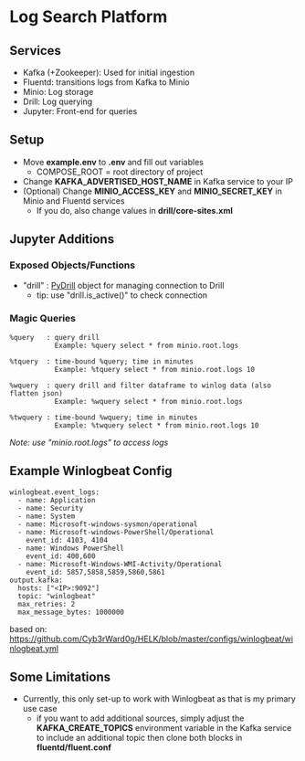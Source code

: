 # Log Search Platform

## Services

- Kafka (+Zookeeper): Used for initial ingestion
- Fluentd: transitions logs from Kafka to Minio
- Minio: Log storage
- Drill: Log querying
- Jupyter: Front-end for queries

## Setup

- Move **example.env** to **.env** and fill out variables
  - COMPOSE_ROOT = root directory of project
- Change **KAFKA_ADVERTISED_HOST_NAME** in Kafka service to your IP
- (Optional) Change **MINIO_ACCESS_KEY** and **MINIO_SECRET_KEY** in Minio and Fluentd services
  - If you do, also change values in **drill/core-sites.xml**

## Jupyter Additions

### Exposed Objects/Functions

- "drill" : [PyDrill](https://github.com/PythonicNinja/pydrill) object for managing connection to Drill
  - tip: use "drill.is_active()" to check connection

### Magic Queries

```
%query   : query drill
           Example: %query select * from minio.root.logs

%tquery  : time-bound %query; time in minutes
           Example: %tquery select * from minio.root.logs 10
         
%wquery  : query drill and filter dataframe to winlog data (also flatten json)
           Example: %wquery select * from minio.root.logs
         
%twquery : time-bound %wquery; time in minutes
           Example: %twquery select * from minio.root.logs 10
```

*Note: use "minio.root.logs" to access logs*

## Example Winlogbeat Config

```
winlogbeat.event_logs:
  - name: Application
  - name: Security
  - name: System
  - name: Microsoft-windows-sysmon/operational
  - name: Microsoft-windows-PowerShell/Operational
    event_id: 4103, 4104
  - name: Windows PowerShell
    event_id: 400,600
  - name: Microsoft-Windows-WMI-Activity/Operational
    event_id: 5857,5858,5859,5860,5861
output.kafka:
  hosts: ["<IP>:9092"]
  topic: "winlogbeat"
  max_retries: 2
  max_message_bytes: 1000000
```

based on: https://github.com/Cyb3rWard0g/HELK/blob/master/configs/winlogbeat/winlogbeat.yml

## Some Limitations

- Currently, this only set-up to work with Winlogbeat as that is my primary use case
  - if you want to add additional sources, simply adjust the **KAFKA_CREATE_TOPICS** environment variable in the Kafka service to include an additional topic then clone both blocks in **fluentd/fluent.conf**
